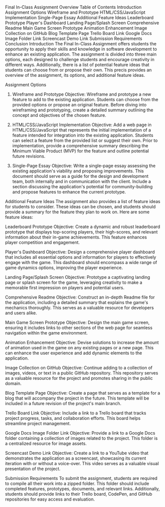 Final In-Class Assignment Overview
Table of Contents
Introduction
Assignment Options
Wireframe and Prototype
HTML/CSS/JavaScript Implementation
Single-Page Essay
Additional Feature Ideas
Leaderboard Prototype
Player's Dashboard
Landing Page/Splash Screen
Comprehensive Readme
Main Game Screen Prototype
Animation Enhancement
Image Collection on GitHub
Blog Template Page
Trello Board Link
Google Docs Image Folder Link
Screencast Demo Link
Submission Requirements
Conclusion
Introduction
The Final In-Class Assignment offers students the opportunity to apply their skills and knowledge in software development to enhance an existing application. The assignment is divided into three main options, each designed to challenge students and encourage creativity in different ways. Additionally, there is a list of potential feature ideas that students can choose from or propose their own. This precis provides an overview of the assignment, its options, and additional feature ideas.

Assignment Options
1. Wireframe and Prototype
Objective: Wireframe and prototype a new feature to add to the existing application. Students can choose from the provided options or propose an original feature. Before diving into wireframing and prototyping, create a detailed summary outlining the concept and objectives of the chosen feature.

2. HTML/CSS/JavaScript Implementation
Objective: Add a web page in HTML/CSS/JavaScript that represents the initial implementation of a feature intended for integration into the existing application. Students can select a feature from the provided list or suggest their own. Prior to implementation, provide a comprehensive summary describing the Minimum Viable Product (MVP) for the feature and outline potential future revisions.

3. Single-Page Essay
Objective: Write a single-page essay assessing the existing application's viability and proposing improvements. This document should serve as a guide for the design and development team, both internally and in communication with the client. Include a section discussing the application's potential for community-building and propose features to enhance the current prototype.

Additional Feature Ideas
The assignment also provides a list of feature ideas for students to consider. These ideas can be chosen, and students should provide a summary for the feature they plan to work on. Here are some feature ideas:

Leaderboard Prototype
Objective: Create a dynamic and robust leaderboard prototype that displays top-scoring players, their high-scores, and relevant information about their in-game achievements. This feature enhances player competition and engagement.

Player's Dashboard
Objective: Design a comprehensive player dashboard that includes all essential options and information for players to effectively engage with the game. This dashboard should encompass a wide range of game dynamics options, improving the player experience.

Landing Page/Splash Screen
Objective: Prototype a captivating landing page or splash screen for the game, leveraging creativity to make a memorable first impression on players and potential users.

Comprehensive Readme
Objective: Construct an in-depth Readme file for the application, including a detailed summary that explains the game's mechanics thoroughly. This serves as a valuable resource for developers and users alike.

Main Game Screen Prototype
Objective: Design the main game screen, ensuring it includes links to other sections of the web page for seamless navigation within the game environment.

Animation Enhancement
Objective: Devise solutions to increase the amount of animation used in the game on any existing pages or a new page. This can enhance the user experience and add dynamic elements to the application.

Image Collection on GitHub
Objective: Continue adding to a collection of images, videos, or text in a public GitHub repository. This repository serves as a valuable resource for the project and promotes sharing in the public domain.

Blog Template Page
Objective: Create a page that serves as a template for a blog that will accompany the project in the future. This template will be included in a future revision of the project's main branch.

Trello Board Link
Objective: Include a link to a Trello board that tracks project progress, tasks, and collaboration efforts. This board helps streamline project management.

Google Docs Image Folder Link
Objective: Provide a link to a Google Docs folder containing a collection of images related to the project. This folder is a centralized resource for image assets.

Screencast Demo Link
Objective: Create a link to a YouTube video that demonstrates the application as a screencast, showcasing its current iteration with or without a voice-over. This video serves as a valuable visual presentation of the project.

Submission Requirements
To submit the assignment, students are required to compile all their work into a zipped folder. This folder should include completed features, prototypes, documents, and relevant links. Additionally, students should provide links to their Trello board, CodePen, and GitHub repositories for easy access and evaluation.
